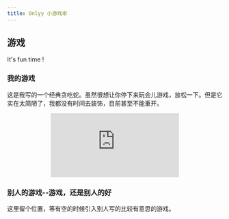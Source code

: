```yaml
---
title: Onlyy 小游戏🕸
---
```


<link rel="stylesheet" href="https://loveyy520.github.io/onlyy-assets/styles/onlyy-blog/games.css"></link>

## 游戏

It's fun time !

### 我的游戏

这是我写的一个经典贪吃蛇。虽然很想让你停下来玩会儿游戏，放松一下。但是它实在太简陋了，我都没有时间去装饰，目前甚至不能重开。

<div align=center id="game-container-snake">
    <iframe src="https://snake.onlyy.vip" 
    scrolling="no" 
    border="0" 
    frameborder="no" 
    framespacing="0" 
    high_quality=1
    danmaku=1 
    allowfullscreen="true"> 
    </iframe>
</div>

### 别人的游戏--游戏，还是别人的好

这里留个位置，等有空的时候引入别人写的比较有意思的游戏。

